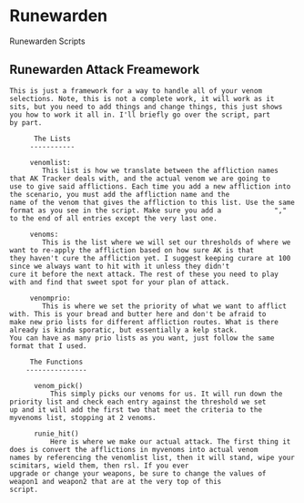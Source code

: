 # Runewarden
Runewarden Scripts

Runewarden Attack Freamework
-----------------------------

    This is just a framework for a way to handle all of your venom selections. Note, this is not a complete work, it will work as it         sits, but you need to add things and change things, this just shows you how to work it all in. I'll briefly go over the script, part     by part.
    
          The Lists
         -----------
         
         venomlist:
            This list is how we translate between the affliction names that AK Tracker deals with, and the actual venom we are going to             use to give said afflictions. Each time you add a new affliction into the scenario, you must add the affliction name and the             name of the venom that gives the affliction to this list. Use the same format as you see in the script. Make sure you add a             "," to the end of all entries except the very last one.
            
         venoms:
            This is the list where we will set our thresholds of where we want to re-apply the affliction based on how sure AK is that               they haven't cure the affliction yet. I suggest keeping curare at 100 since we always want to hit with it unless they didn't             cure it before the next attack. The rest of these you need to play with and find that sweet spot for your plan of attack.  
            
         venomprio:
            This is where we set the priority of what we want to afflict with. This is your bread and butter here and don't be afraid to             make new prio lists for different affliction routes. What is there already is kinda sporatic, but essentially a kelp stack.             You can have as many prio lists as you want, just follow the same format that I used.
            
         The Functions
        ---------------
        
          venom_pick()
              This simply picks our venoms for us. It will run down the priority list and check each entry against the threshold we set               up and it will add the first two that meet the criteria to the myvenoms list, stopping at 2 venoms. 
              
          runie_hit()
              Here is where we make our actual attack. The first thing it does is convert the afflictions in myvenoms into actual venom               names by referencing the venomlist list, then it will stand, wipe your scimitars, wield them, then rsl. If you ever                     upgrade or change your weapons, be sure to change the values of weapon1 and weapon2 that are at the very top of this                     script.
        
                
